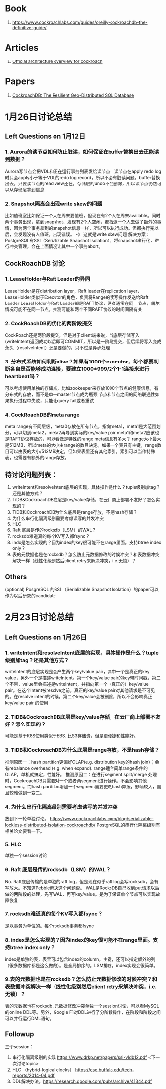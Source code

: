 # Book
1. https://www.cockroachlabs.com/guides/oreilly-cockroachdb-the-definitive-guide/

# Articles
1. [Official architecture overview for cockroach](https://www.cockroachlabs.com/docs/stable/architecture/overview.html)


# Papers
1. [CockroachDB: The Resilient Geo-Distributed SQL Database](https://dl.acm.org/doi/pdf/10.1145/3318464.3386134)

# 1月26日讨论总结


## Left Questions on 1月12日 
### 1. Aurora的读节点如何防止脏读，如何保证在buffer替换出去还能读到数据？
Aurora写节点会把VDL和正在运行事务列表发给读节点，读节点在apply redo log时只会apply小于等于VDL的redo log record，所以不会有脏读问题。buffer替换出去，只要读节点的read view还在，存储层的undo不会删除，所以读节点仍然可以从存储层拿到信息

### 2. Snapshot隔离会出现write skew的问题
比如值班室比如保证一个人在周末要值班，但现在有2个人在周末available。同时两个事务出现，拿到snapshot，发现有2个人空闲，都指派一个人去做了额外的事情，因为两个事务拿到的snapshot信息一样，所以可以执行成功。但都执行完以后，会发现没有人值班，出现错误。 -》 这就是write skew问题
解决方案：PostgreSQL有SSI（Serializable Snapshot Isolation），将snapshot串行化，进行冲突管理，会在上面情况让其中一个事务abort。

## CockRoachDB 讨论
### 1. LeaseHolder与Raft Leader的异同
LeaseHolder是在distribution layer，Raft leader在replication layer，LeaseHolder类似于Executor的角色，负责将Range的读写操作发送给Raft Leader
LeaseHolder与Raft Leader都是RAFT协议，两者通常在同一节点，偶尔情况可能不在同一节点，推测可能和两个不同RAFT协议的时间间隔有关


### 2. CockRoachDB的优化的两阶段提交
CockRoach还是两阶段提交，但是对于client端来说，当底层存储写入(writeIntent)返回成功以后即可COMMIT，所以是一阶段提交，但后续将写入变成永久（resolveIntent）还是要做的，只不过是异步处理

### 3. 分布式系统如何判断alive？如果有1000个executor，每个都要判断各自是否能够成功连接，要建立1000*999/2个1-1连接来进行heartbeat吗？
可以考虑使用单独的存储点，比如zookeeper来存放1000个节点的健康信息，有分布式的存放，而不是单一master节点成为瓶颈
节点和节点之间的网络联通性如果执行过程中失败，只能让query fail或者重试

### 4. CockRoachDB的meta range
meta range有不同层级，meta0存放在所有节点，指向meta1，meta1是大范围划分，可以切到meta2，meta2再导到实际的key/value pair
meta1和meta2应该也是RAFT协议存放的，可以看做是特殊的range
meta信息有多大？ range大小最大是512MB，所以meta的大小由range的数目决定。如果一个表只有主键，range数目可以由表的大小/512MB决定，但如果表里还有其他索引，索引可以当作特殊表，也需要有额外的range存放。


## 待讨论问题列表： 
1. writeIntent和resolveIntent底层的实现，具体操作是什么？tuple级别加tag？还是其他方式？
2. TiDB&CockroachDB底层是key/value存储，在云厂商上部署不友好？怎么实现的？ 
3. TiDB和CockroachDB为什么底层是range存放，不是hash存储？
4. 为什么串行化隔离级别需要考虑读写的并发冲突
5. HLC
6. Raft 底层是传的rocksdb（LSM）的WAL？
7. rocksdb难道真的每个KV写入都fsync？
8. indx是怎么实现的？因为index的key很可能不在range里面。支持btree index only？
9. 表的元数据也是在rocksdb？怎么防止元数据修改的时候冲突？和表数据冲突解决一样（线性化级别然后client retry来解决冲突，i.e.无锁）？

## Others
(optional) PosgreSQL 的SSI （Serializable Snapshot Isolation）的paper可以作为以后研究的candidate


# 2月23日讨论总结

## Left Questions on 1月26日 
### 1. writeIntent和resolveIntent底层的实现，具体操作是什么？tuple级别加tag？还是其他方式？
writeIntent的底层实现是会产生两个key/value pair，其中一个是真正的key value，另外一个是描述writeIntent。第一个key/value pair的key带时间戳，第二个不带，value里会描述是writeIntent，并指向第一个（真正的）key/value pair。在这个Intent被resolve之前，真正的key/value pair对其他请求是不可见的。在resolve intent的时候，第二个key/value会被删除，所以不会影响真正key/value pair 的使用

### 2. TiDB&CockroachDB底层是key/value存储，在云厂商上部署不友好？怎么实现的？
可能是基于K8S使用类似于EBS. 比S3存储贵，但是更便捷和性能好。

### 3. TiDB和CockroachDB为什么底层是range存放，不是hash存储？
 推测原因一：hash partition更偏好OLAP(e.g. distribution key的hash join）；会有rebalance overhead (e.g. when expand).
   range适合简单range条件的OLAP，单机就搞定，性能好。 
 推测原因二：在进行segment split/merge 处理时，CockroachDB只需要对一个或者两segment进行操作。不会影响其他segment。而hash partition增加一个segment需要更改hash算法，影响较大，而且较难做到一变二。
 
### 4.  为什么串行化隔离级别需要考虑读写的并发冲突
 放到下一轮单独讨论。
 https://www.cockroachlabs.com/blog/serializable-lockless-distributed-isolation-cockroachdb/
 PostgreSQL的串行化隔离级别有相关论文要看一下。
 
### 5. HLC
 单独一个session讨论
 
### 6. Raft 底层是传的rocksdb（LSM）的WAL？
No. Raft底层传输的是单独的raft log，但是现在似乎raft log会写rocksdb，会有写放大。不知道Pebble解决这个问题否。 WAL是RocksDB自己收到put请求以后做的两阶段的处理，先写WAL，再写key/value。是为了保证单个节点可以实现故障恢复

### 7. rocksdb难道真的每个KV写入都fsync？
是以事务为单位的。每个rocksdb事务都fsync

### 8. index是怎么实现的？因为index的key很可能不在range里面。支持btree index only？
index是单独的表，表里可以包含index的column，主键，还可以指定额外的列（很多数据库都是这么做的）。是全局排序的。LSM排序，index实现会很简单。

### 9.表的元数据也是在rocksdb？怎么防止元数据修改的时候冲突？和表数据冲突解决一样（线性化级别然后client retry来解决冲突，i.e.无锁）？
表的元数据也在rocksdb. 元数据修改冲突单独一个session讨论，可以看MySQL 的online DDL等。另外，Google F1对DDL进行了分阶段操作，在阶段和阶段之间可以并行运行DML语句。


## Followup

三个session：
1. 串行化隔离级别的实现 https://www.drkp.net/papers/ssi-vldb12.pdf   <下一次讨论topic>
2. HLC （hybrid-logical clocks）  https://cse.buffalo.edu/tech-reports/2014-04.pdf
3. DDL解决办法。https://research.google.com/pubs/archive/41344.pdf
